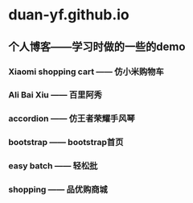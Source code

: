 # duan-yf.github.io
## 个人博客——学习时做的一些的demo
### Xiaomi shopping cart —— 仿小米购物车
### Ali Bai Xiu —— 百里阿秀
### accordion —— 仿王者荣耀手风琴
### bootstrap —— bootstrap首页
### easy batch —— 轻松批
### shopping —— 品优购商城
